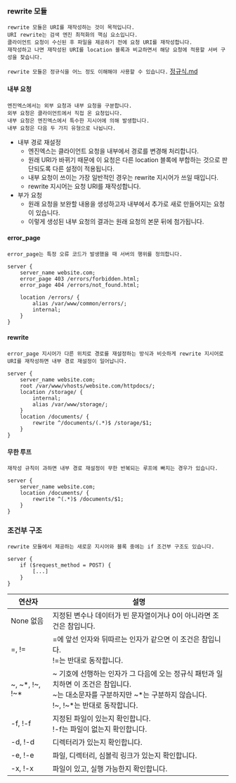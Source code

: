 ### rewrite 모듈

```
rewrite 모듈은 URI를 재작성하는 것이 목적입니다.
URI rewrite는 검색 엔진 최적화의 핵심 요소입니다.
클라이언트 요청이 수신된 후 파일을 제공하기 전에 요청 URI를 재작성합니다.
재작성하고 나면 재작성된 URI를 location 블록과 비교하면서 해당 요청에 적용할 서버 구성을 찾습니다.
```

`rewrite 모듈은 정규식을 어느 정도 이해해야 사용할 수 있습니다.`
[정규식.md](%EC%A0%95%EA%B7%9C%EC%8B%9D.md)

#### 내부 요청
```
엔진엑스에서는 외부 요청과 내부 요청을 구분합니다.
외부 요청은 클라이언트에서 직접 온 요청입니다.
내부 요청은 엔진엑스에서 특수한 지시어에 의해 발생합니다.
내부 요청은 다음 두 가지 유형으로 나뉩니다.
```
- 내부 경로 재설정
  - 엔진엑스는 클라이언트 요청을 내부에서 경로를 변경해 처리합니다.
  - 원래 URI가 바뀌기 때문에 이 요청은 다른 location 블록에 부합하는 것으로 판단되도록 다른 설정이 적용됩니다.
  - 내부 요청이 쓰이는 가장 일반적인 경우는 rewrite 지시어가 쓰일 때입니다.
  - rewrite 지시어는 요청 URI를 재작성합니다.
- 부가 요청
  - 원래 요청을 보완할 내용을 생성하고자 내부에서 추가로 새로 만들어지는 요청이 있습니다.
  - 이렇게 생성된 내부 요청의 결과는 원래 요청의 본문 뒤에 첨가됩니다.

#### error_page
```
error_page는 특정 오류 코드가 발생했을 때 서버의 행위를 정의합니다.
```

```
server {
    server_name website.com;
    error_page 403 /errors/forbidden.html;
    error_page 404 /errors/not_found.html;
    
    location /errors/ {
        alias /var/www/common/errors/;
        internal;
    }
}
```

#### rewrite
```
error_page 지시어가 다른 위치로 경로를 재설정하는 방식과 비슷하게 rewrite 지시어로 URI를 재작성하면 내부 경로 재설정이 일어납니다.
```

```
server {
    server_name website.com;
    root /var/www/vhosts/website.com/httpdocs/;
    location /storage/ {
        internal;
        alias /var/www/storage/;
    }
    location /documents/ {
        rewrite ^/documents/(.*)$ /storage/$1;   
    }
}
```


#### 무한 루프
```
재작성 규칙이 과하면 내부 경로 재설정이 무한 반복되는 루프에 빠지는 경우가 있습니다.
```

```
server {
    server_name website.com;
    location /documents/ {
        rewrite ^(.*)$ /documents/$1;
    }
}
```

### 조건부 구조
```
rewrite 모듈에서 제공하는 새로운 지시어와 블록 중에는 if 조건부 구조도 있습니다.
```

```
server {
    if ($request_method = POST) {
        [...]
    }
}
```

| 연산자            | 설명                                                                                                         |
|----------------|------------------------------------------------------------------------------------------------------------|
| None 없음        | 지정된 변수나 데이터가 빈 문자열이거나 0이 아니라면 조건은 참입니다.                                                                    |
| =, !=          | =에 앞선 인자와 뒤따르는 인자가 같으면 이 조건은 참입니다.<br/>!=는 반대로 동작합니다.                                                      |
| ~, ~*, !~, !~* | ~ 기호에 선행하는 인자가 그 다음에 오는 정규식 패턴과 일치하면 이 조건은 참입니다.<br/>~는 대소문자를 구분하지만 ~*는 구분하지 않습니다.<br/>!~, !~*는 반대로 동작합니다. |
| -f, !-f        | 지정된 파일이 있는지 확인합니다.<br/>!-f는 파일이 없는지 확인합니다.                                                                 |
|-d, !-d| 디렉터리가 있는지 확인합니다.                                                                                           |
|-e, !-e| 파일, 디렉터리, 심볼릭 링크가 있는지 확인합니다.                                                                               |
|-x, !-x| 파일이 있고, 실행 가능한지 확인합니다.                                                                                     |
